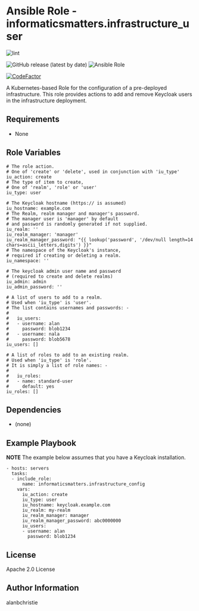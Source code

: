 Ansible Role - informaticsmatters.infrastructure_user
=====================================================

![lint](https://github.com/InformaticsMatters/ansible-role-infrastructure-user/workflows/lint/badge.svg)

![GitHub release (latest by date)](https://img.shields.io/github/v/release/informaticsmatters/ansible-role-infrastructure-user)
![Ansible Role](https://img.shields.io/ansible/role/45913)

[![CodeFactor](https://www.codefactor.io/repository/github/informaticsmatters/ansible-role-infrastructure-user/badge)](https://www.codefactor.io/repository/github/informaticsmatters/ansible-role-infrastructure-user)

A Kubernetes-based Role for the configuration of a pre-deployed infrastructure.
This role provides actions to add and remove Keycloak users in the
infrastructure deployment.

Requirements
------------

-   None

Role Variables
--------------

    # The role action.
    # One of 'create' or 'delete', used in conjunction with 'iu_type'
    iu_action: create
    # The type of item to create,
    # One of 'realm', 'role' or 'user'
    iu_type: user
    
    # The Keycloak hostname (https:// is assumed)
    iu_hostname: example.com
    # The Realm, realm manager and manager's password.
    # The manager user is 'manager' by default
    # and password is randomly generated if not supplied.
    iu_realm: ''
    iu_realm_manager: 'manager'
    iu_realm_manager_password: "{{ lookup('password', '/dev/null length=14 chars=ascii_letters,digits') }}"
    # The namespace of the Keycloak's instance,
    # required if creating or deleting a realm.
    iu_namespace: ''
    
    # The keycloak admin user name and password
    # (required to create and delete realms)
    iu_admin: admin
    iu_admin_password: ''
    
    # A list of users to add to a realm.
    # Used when 'iu_type' is 'user'.
    # The list contains usernames and passwords: -
    #
    #   iu_users:
    #   - username: alan
    #     password: blob1234
    #   - username: nala
    #     password: blob5678
    iu_users: []
    
    # A list of roles to add to an existing realm.
    # Used when 'iu_type' is 'role'.
    # It is simply a list of role names: -
    #
    #   iu_roles:
    #   - name: standard-user
    #     default: yes
    iu_roles: []
   
Dependencies
------------

-   (none)

Example Playbook
----------------

**NOTE** The example below assumes that you have a Keycloak installation.

    - hosts: servers
      tasks:
      - include_role:
          name: informaticsmatters.infrastructure_config
        vars:
          iu_action: create
          iu_type: user
          iu_hostname: keycloak.example.com
          iu_realm: my-realm
          iu_realm_manager: manager
          iu_realm_manager_password: abc0000000
          iu_users:
          - username: alan
            password: blob1234

License
-------

Apache 2.0 License

Author Information
------------------

alanbchristie
